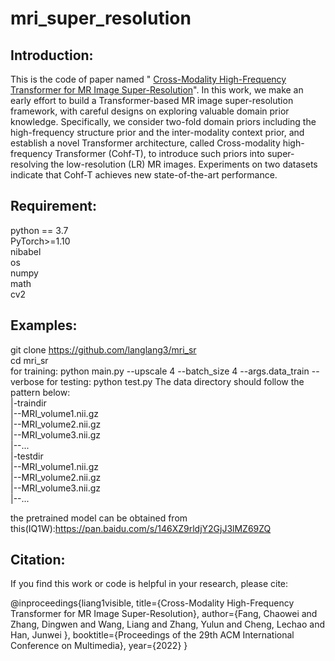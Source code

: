 # mri_super_resolution
## Introduction:
This is the code of paper named " [Cross-Modality High-Frequency Transformer for
MR Image Super-Resolution](https://arxiv.org/abs/2203.15314)". In this work, we make an early effort to build a Transformer-based MR image super-resolution framework, with careful designs on exploring valuable domain prior knowledge. Specifically, we consider two-fold domain priors including the high-frequency structure prior and the inter-modality context prior, and establish a novel Transformer architecture, called Cross-modality high-frequency Transformer (Cohf-T), to introduce such priors into super-resolving the low-resolution (LR) MR images. Experiments on two datasets indicate that Cohf-T achieves new state-of-the-art performance.
## Requirement:
python == 3.7  
PyTorch>=1.10       
nibabel     
os  
numpy  
math  
cv2

## Examples:
git clone https://github.com/langlang3/mri_sr   
cd mri_sr  
for training:
python main.py --upscale 4 --batch_size 4 --args.data_train <path of the train data>   --verbose
for testing:
python test.py
The data directory should follow the pattern below:   
|-traindir   
  |--MRI_volume1.nii.gz   
  |--MRI_volume2.nii.gz   
  |--MRI_volume3.nii.gz   
  |--...   
|-testdir   
  |--MRI_volume1.nii.gz   
  |--MRI_volume2.nii.gz   
  |--MRI_volume3.nii.gz   
  |--...   

the pretrained model can be obtained from this(IQ1W):https://pan.baidu.com/s/146XZ9rldjY2GjJ3lMZ69ZQ 

## Citation:
If you find this work or code is helpful in your research, please cite:   

@inproceedings{liang1visible,
  title={Cross-Modality High-Frequency Transformer for MR Image Super-Resolution},
  author={Fang, Chaowei and Zhang, Dingwen and Wang, Liang and Zhang, Yulun and Cheng, Lechao and Han, Junwei },
  booktitle={Proceedings of the 29th ACM International Conference on Multimedia},
  year={2022}
}
